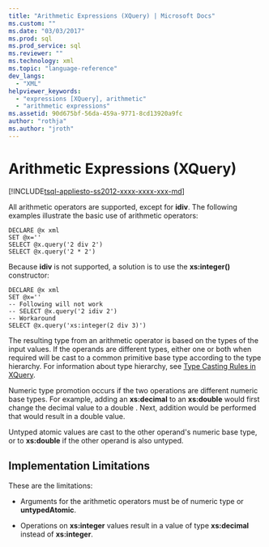 ```yaml
---
title: "Arithmetic Expressions (XQuery) | Microsoft Docs"
ms.custom: ""
ms.date: "03/03/2017"
ms.prod: sql
ms.prod_service: sql
ms.reviewer: ""
ms.technology: xml
ms.topic: "language-reference"
dev_langs: 
  - "XML"
helpviewer_keywords: 
  - "expressions [XQuery], arithmetic"
  - "arithmetic expressions"
ms.assetid: 90d675bf-56da-459a-9771-8cd13920a9fc
author: "rothja"
ms.author: "jroth"
---
```

# Arithmetic Expressions (XQuery)
[!INCLUDE[tsql-appliesto-ss2012-xxxx-xxxx-xxx-md](../includes/tsql-appliesto-ss2012-xxxx-xxxx-xxx-md.md)]

  All arithmetic operators are supported, except for **idiv**. The following examples illustrate the basic use of arithmetic operators:  
  
```  
DECLARE @x xml  
SET @x=''  
SELECT @x.query('2 div 2')  
SELECT @x.query('2 * 2')  
```  
  
 Because **idiv** is not supported, a solution is to use the **xs:integer()** constructor:  
  
```  
DECLARE @x xml  
SET @x=''  
-- Following will not work  
-- SELECT @x.query('2 idiv 2')  
-- Workaround   
SELECT @x.query('xs:integer(2 div 3)')  
```  
  
 The resulting type from an arithmetic operator is based on the types of the input values. If the operands are different types, either one or both when required  will be cast to a common primitive base type according to the type hierarchy. For information about type hierarchy, see [Type Casting Rules in XQuery](../xquery/type-casting-rules-in-xquery.md).  
  
 Numeric type promotion occurs if the two operations are different numeric base types. For example, adding an **xs:decimal** to an **xs:double** would first change the decimal value to a double . Next, addition would be performed that would result in a double value.  
  
 Untyped atomic values are cast to the other operand's numeric base type, or to **xs:double** if the other operand is also untyped.  
  
## Implementation Limitations  
 These are the limitations:  
  
-   Arguments for the arithmetic operators must be of numeric type or **untypedAtomic**.  
  
-   Operations on **xs:integer** values result in a value of type **xs:decimal** instead of **xs:integer**.  
  
  
